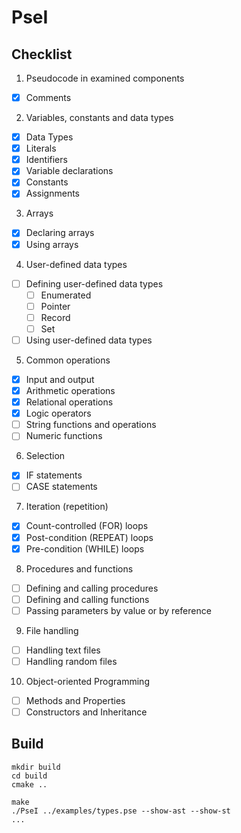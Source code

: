 # PseI

## Checklist
1. Pseudocode in examined components
  - [x] Comments
2. Variables, constants and data types
  - [x] Data Types
  - [x] Literals
  - [x] Identifiers
  - [x] Variable declarations
  - [x] Constants
  - [x] Assignments
3. Arrays
  - [x] Declaring arrays
  - [x] Using arrays
4. User-defined data types
  - [ ] Defining user-defined data types
    - [ ] Enumerated
    - [ ] Pointer
    - [ ] Record
    - [ ] Set
  - [ ] Using user-defined data types
5. Common operations
  - [x] Input and output
  - [x] Arithmetic operations
  - [x] Relational operations
  - [x] Logic operators
  - [ ] String functions and operations
  - [ ] Numeric functions
6. Selection
  - [x] IF statements
  - [ ] CASE statements
7. Iteration (repetition)
  - [x] Count-controlled (FOR) loops
  - [x] Post-condition (REPEAT) loops
  - [x] Pre-condition (WHILE) loops
8. Procedures and functions
  - [ ] Defining and calling procedures
  - [ ] Defining and calling functions
  - [ ] Passing parameters by value or by reference
9. File handling
  - [ ] Handling text files
  - [ ] Handling random files
10. Object-oriented Programming
  - [ ] Methods and Properties
  - [ ] Constructors and Inheritance

## Build

```
mkdir build
cd build
cmake ..
```

```
make
./PseI ../examples/types.pse --show-ast --show-st
...
```
